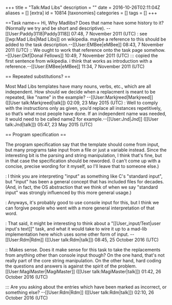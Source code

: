 +++
title = "Talk:Mad Libs"
description = ""
date = 2016-10-26T02:11:04Z
aliases = []
[extra]
id = 10814
[taxonomies]
categories = []
tags = []
+++

==Task name==
Hi, Why Madlibs? Does that name have some history to it? (Normally we try and be short and descriptive). --[[User:Paddy3118|Paddy3118]] 07:48, 7 November 2011 (UTC)
: see [[wp:Mad Libs|Mad Libs]] on wikipedia. maybe a reference to this should be added to the task description.--[[User:EMBee|eMBee]] 08:43, 7 November 2011 (UTC)
:: We ought to work that reference onto the task page somehow. –[[User:Dkf|Donal Fellows]] 10:49, 7 November 2011 (UTC)
::: copied the first sentence from wikipedia. i think that works as introduction with a reference.--[[User:EMBee|eMBee]] 11:34, 7 November 2011 (UTC)

== Repeated substitutions? ==

Most Mad Libs templates have many nouns, verbs, etc., which are all independent.  How should we decide when a replacment is meant to be repeated, like "name" in the example?  --[[User:Markjreed|Markjreed]] ([[User talk:Markjreed|talk]]) 02:09, 23 May 2015 (UTC)
: Well to comply with the instructions only as given, you’d replace all instances repetitively, so that’s what most people have done. If an independent name was needed, it would need to be called name2 for example.--[[User:Jnd|Jnd]] ([[User talk:Jnd|talk]]) 05:47, 23 May 2015 (UTC)

== Program specification ==

The program specification say that the template should come from input, but many programs take input from a file or just a variable instead. Since the interesting bit is the parsing and string manipulation, I think that's fine, but in that case the specification should be reworded. (I can't come up with a concise, precise wording for it myself, so I'll leave that to someone else.)

: I think you are interpreting "input" as something like C's "standard input", but "input" has been a general concept that has included files for decades. (And, in fact, the OS abstraction that we think of when we say "standard input" was strongly influenced by this more general usage.)

: Anyways, it's probably good to use console input for this, but I think we can forgive people who went with a more general interpretation of that word. 

: That said, it might be interesting to think about a "[[User_input/Text|user input's text]]" task, and what it would take to wire it up to a mad-lib implementation here which uses some other form of input. --[[User:Rdm|Rdm]] ([[User talk:Rdm|talk]]) 08:45, 25 October 2016 (UTC)

:: Makes sense. Does it make sense for this task to take the replacements from anything other than console input though? On the one hand, that's not really part of the core string manipulation. On the other hand, hard coding the questions and answers is against the spirit of the problem. [[User:MagiMaster|MagiMaster]] ([[User talk:MagiMaster|talk]]) 01:42, 26 October 2016 (UTC)

::: Are you asking about the entries which have been marked as incorrect, or something else? --[[User:Rdm|Rdm]] ([[User talk:Rdm|talk]]) 02:10, 26 October 2016 (UTC)
